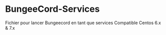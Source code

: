 # BungeeCord-Services
Fichier pour lancer Bungeecord en tant que services Compatible Centos 6.x &amp; 7.x
